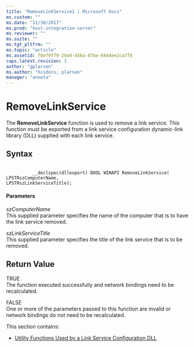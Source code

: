 ```yaml
---
title: "RemoveLinkService1 | Microsoft Docs"
ms.custom: ""
ms.date: "11/30/2017"
ms.prod: "host-integration-server"
ms.reviewer: ""
ms.suite: ""
ms.tgt_pltfrm: ""
ms.topic: "article"
ms.assetid: f0ef9ff9-29a0-456a-87be-6844ee2ca7f6
caps.latest.revision: 3
author: "gplarsen"
ms.author: "hisdocs; plarsen"
manager: "anneta"
---
```

# RemoveLinkService
The **RemoveLinkService** function is used to remove a link service. This function must be exported from a link service configuration dynamic-link library (DLL)  supplied with each link service.  
  
## Syntax  
  
```  
  
          __declspec(dllexport) BOOL WINAPI RemoveLinkService(   
LPSTRszComputerName,  
LPSTRszLinkServiceTitle);  
```  
  
#### Parameters  
 *szComputerName*  
 This supplied parameter specifies the name of the computer that is to have the link service removed.  
  
 *szLinkServiceTitle*  
 This supplied parameter specifies the title of the link service that is to be removed.  
  
## Return Value  
 TRUE  
 The function executed successfully and network bindings need to be recalculated.  
  
 FALSE  
 One or more of the parameters passed to this function are invalid or network bindings do not need to be recalculated.  
  
 This section contains:  
  
-   [Utility Functions Used by a Link Service Configuration DLL](../core/utility-functions-used-by-a-link-service-configuration-dll1.md)